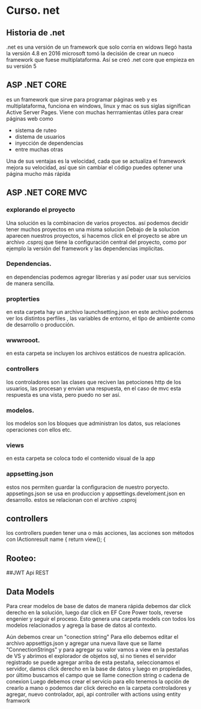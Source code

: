 # Curso. net

## Historia de .net
 .net es una versión de un framework que solo corria en widows llegó hasta la versión 4.8 en 2016 microsoft tomó la decisión de crear un nueco framework que fuese multiplataforma. Así se creó .net core que empieza en su versión 5

## ASP .NET CORE 
es un framework que sirve para programar páginas web y es multiplataforma, funciona en windows, linux y mac os
sus siglas significan Active Server Pages. 
Viene con muchas herrramientas útiles para crear páginas web
como 
* sistema de ruteo 
* distema de usuarios
* inyección de dependencias
* entre muchas otras

Una de sus ventajas es la velocidad, cada que se actualiza el framework mejora su velocidad, así que sin cambiar el código puedes optener una página mucho más rápida

## ASP .NET CORE MVC

### explorando el proyecto

Una solución es la combinacion de varios proyectos. así podemos decidir tener muchos proyectos en una misma solucion 
Debajo de la solucion aparecen nuestros proyectos, si hacemos click en el proyecto se abre un archivo .csproj que tiene la configuración central del proyecto, como por ejemplo la versión del framework  y las dependencias implicitas. 

### Dependencias. 

en dependencias podemos agregar librerias y así poder usar sus servicios de manera sencilla. 

### propterties

en esta carpeta hay un archivo launchsetting.json 
en este archivo podemos ver los distintos perfiles , las variables de entorno, el tipo de ambiente como de desarrollo o producción.
 
### wwwrooot. 

en esta carpeta se incluyen los archivos estáticos de nuestra aplicación.

### controllers 

los controladores son las clases que reciven las petociones http de los usuarios, las procesan y envian una respuesta, en el caso de mvc esta respuesta es una vista, pero puedo no ser así. 

### modelos. 

los modelos son los bloques que administran los datos, sus relaciones operaciones con ellos etc. 

### views 

en esta carpeta se coloca todo el contenido visual de la app

### appsetting.json 

estos nos permiten guardar la configuracion  de nuestro poryecto. 
appsetings.json se usa en produccion y appsettings.develoment.json en desarrollo. estos se relacionan con el archivo .csproj

## controllers 

los controllers pueden tener una o más acciones, las acciones son métodos con 
	IActionresult name
	{
		return view();
	{

## Rooteo:



##JWT Api REST
## Data Models
Para crear modelos de base de datos de manera rápida debemos dar click derecho en la solución, luego dar click en EF Core Power tools, reverse engenier y  seguir el proceso. 
Esto genera una carpeta models con todos los modelos relacionados y agrega la base de datos al contexto. 

Aún debemos crear un "conection string"
Para ello debemos editar el archivo appsettigs.json y agregar una nueva llave que se llame "ConnectionStrings" y para agregar su valor 
vamos a view en la pestañas de VS y abrimos el explorador de objetos sql, si no tienes el servidor registrado se puede agregar arriba de esta pestaña, seleccionamos el servidor, damos click derecho en la base de datos y luego en propiedades, por último buscamos el campo que se llame conection string o cadena de conexion 
Luego debemos crear el servicio para ello tenemos la opción de crearlo a mano o podemos dar click derecho en la carpeta controladores y agregar, nuevo controlador, api, api controller with actions using entity framwork
 	 















